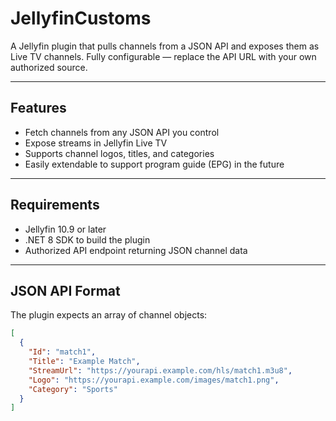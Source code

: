 # JellyfinCustoms

A Jellyfin plugin that pulls channels from a JSON API and exposes them as Live TV channels. Fully configurable — replace the API URL with your own authorized source.

---

## Features

- Fetch channels from any JSON API you control
- Expose streams in Jellyfin Live TV
- Supports channel logos, titles, and categories
- Easily extendable to support program guide (EPG) in the future

---

## Requirements

- Jellyfin 10.9 or later
- .NET 8 SDK to build the plugin
- Authorized API endpoint returning JSON channel data

---

## JSON API Format

The plugin expects an array of channel objects:

```json
[
  {
    "Id": "match1",
    "Title": "Example Match",
    "StreamUrl": "https://yourapi.example.com/hls/match1.m3u8",
    "Logo": "https://yourapi.example.com/images/match1.png",
    "Category": "Sports"
  }
]
